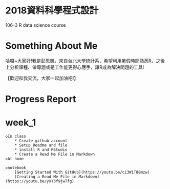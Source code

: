 # 2018資料科學程式設計

106-3 R data science course

# Something About Me
哈囉~大家好!我是彭思凱，來自台北大學統計系，希望利用暑假時間熟悉R，之後上分析課程、做專題或是工作能更得心應手，讓R成為解決問題的工具!

【歡迎和我交流，大家一起加油吧!】

# Progress Report

# week_1

	◇In class
		* Create github account
		* Setup Readme and file
		* install R and RStudio
		* Create a Read Me File in Markdown
	◇At home

	◇notebook
		[Getting Started With GitHub](https://youtu.be/ci3W1T88mzw)
		[Creating a Read Me File in Markdown](https://youtu.be/yXY3f9jw7fg)